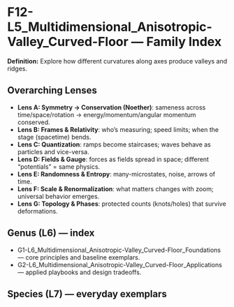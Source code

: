 # F12-L5_Multidimensional_Anisotropic-Valley_Curved-Floor — Family Index
**Definition:** Explore how different curvatures along axes produce valleys and ridges.

## Overarching Lenses

- **Lens A: Symmetry -> Conservation (Noether)**: sameness across time/space/rotation → energy/momentum/angular momentum conserved.
- **Lens B: Frames & Relativity**: who’s measuring; speed limits; when the stage (spacetime) bends.
- **Lens C: Quantization**: ramps become staircases; waves behave as particles and vice-versa.
- **Lens D: Fields & Gauge**: forces as fields spread in space; different “potentials” = same physics.
- **Lens E: Randomness & Entropy**: many-microstates, noise, arrows of time.
- **Lens F: Scale & Renormalization**: what matters changes with zoom; universal behavior emerges.
- **Lens G: Topology & Phases**: protected counts (knots/holes) that survive deformations.

## Genus (L6) — index
- G1-L6_Multidimensional_Anisotropic-Valley_Curved-Floor_Foundations — core principles and baseline exemplars.
- G2-L6_Multidimensional_Anisotropic-Valley_Curved-Floor_Applications — applied playbooks and design tradeoffs.

## Species (L7) — everyday exemplars
